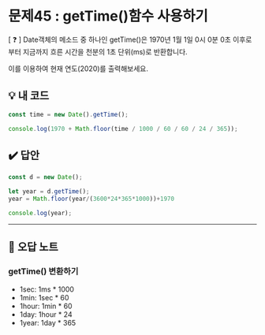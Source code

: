 # 문제45 : getTime()함수 사용하기

[ ❓ ] Date객체의 메소드 중 하나인 getTime()은 1970년 1월 1일 0시 0분 0초 이후로부터 지금까지 흐른 시간을 천분의 1초 단위(ms)로 반환합니다.

이를 이용하여 현재 연도(2020)를 출력해보세요.

## 💡 내 코드

```js
const time = new Date().getTime();

console.log(1970 + Math.floor(time / 1000 / 60 / 60 / 24 / 365));
```


## ✔️ 답안
```js
const d = new Date();

let year = d.getTime();
year = Math.floor(year/(3600*24*365*1000))+1970

console.log(year);
```


---
## 📓 오답 노트

### getTime() 변환하기 
- 1sec: 1ms * 1000
- 1min: 1sec * 60
- 1hour: 1min * 60
- 1day: 1hour * 24
- 1year: 1day * 365